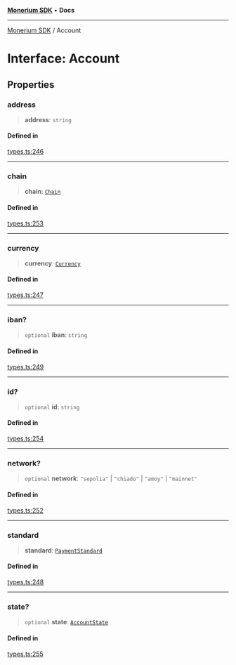 [**Monerium SDK**](../README.md) • **Docs**

---

[Monerium SDK](../README.md) / Account

# Interface: Account

## Properties

### address

> **address**: `string`

#### Defined in

[types.ts:246](https://github.com/monerium/js-monorepo/blob/6fd0ad80ad4e8d991580cbeedf4372ce7e758e51/packages/sdk/src/types.ts#L246)

---

### chain

> **chain**: [`Chain`](../type-aliases/Chain.md)

#### Defined in

[types.ts:253](https://github.com/monerium/js-monorepo/blob/6fd0ad80ad4e8d991580cbeedf4372ce7e758e51/packages/sdk/src/types.ts#L253)

---

### currency

> **currency**: [`Currency`](../enumerations/Currency.md)

#### Defined in

[types.ts:247](https://github.com/monerium/js-monorepo/blob/6fd0ad80ad4e8d991580cbeedf4372ce7e758e51/packages/sdk/src/types.ts#L247)

---

### iban?

> `optional` **iban**: `string`

#### Defined in

[types.ts:249](https://github.com/monerium/js-monorepo/blob/6fd0ad80ad4e8d991580cbeedf4372ce7e758e51/packages/sdk/src/types.ts#L249)

---

### id?

> `optional` **id**: `string`

#### Defined in

[types.ts:254](https://github.com/monerium/js-monorepo/blob/6fd0ad80ad4e8d991580cbeedf4372ce7e758e51/packages/sdk/src/types.ts#L254)

---

### network?

> `optional` **network**: `"sepolia"` \| `"chiado"` \| `"amoy"` \| `"mainnet"`

#### Defined in

[types.ts:252](https://github.com/monerium/js-monorepo/blob/6fd0ad80ad4e8d991580cbeedf4372ce7e758e51/packages/sdk/src/types.ts#L252)

---

### standard

> **standard**: [`PaymentStandard`](../enumerations/PaymentStandard.md)

#### Defined in

[types.ts:248](https://github.com/monerium/js-monorepo/blob/6fd0ad80ad4e8d991580cbeedf4372ce7e758e51/packages/sdk/src/types.ts#L248)

---

### state?

> `optional` **state**: [`AccountState`](../enumerations/AccountState.md)

#### Defined in

[types.ts:255](https://github.com/monerium/js-monorepo/blob/6fd0ad80ad4e8d991580cbeedf4372ce7e758e51/packages/sdk/src/types.ts#L255)
